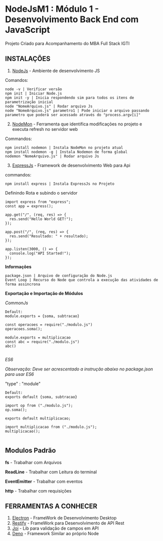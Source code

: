 # NodeJsM1 : Módulo 1 - Desenvolvimento Back End com JavaScript

Projeto Criado para Acompanhamento do MBA Full Stack IGTI

## INSTALAÇÕES

1.  [NodeJs](https://nodejs.org/en/) - Ambiente de desenvolvimento JS

Comandos:

```
node -v | Verificar versão
npm init | Iniciar Node.js
npm init -y | Inicia respondendo sim para todos os itens de parametrização inicial
node "NomeArquivo.js" | Rodar arquivo Js
node "NomeArquivo.js" parametro1 | Pode iniciar o arquivo passando parametro que poderá ser acessado através do "process.argv[i]"
```

2. [NodeMon]() - Ferramenta que identifica modificações no projeto e executa refresh no servidor web

Commandos:

```
npm install nodemon | Instala NodeMon no projeto atual
npm install nodemon -g | Instala Nodemon de forma global
nodemon "NomeArquivo.js" | Rodar arquivo Js

```

3. [ExpressJs](https://expressjs.com/pt-br/) - Framework de desenvolvimento Web para Api

commandos:

```
npm install express | Instala ExpressJs no Projeto

```

Definindo Rota e subindo o servidor

```
import express from "express";
const app = express();

app.get("/", (req, res) => {
  res.send("Hello World GET!");
});

app.post("/", (req, res) => {
  res.send("Resultado: " + resultado);
});

app.listen(3000, () => {
  console.log("API Started!");
});

```

**Informações**

```
package.json | Arquivo de configuração do Node.js
Event Loop | Recurso do Node que controla a execução das atividades de forma assincrona
```

**Exportação e Importação de Módulos**

_CommonJs_

```
Default:
module.exports = {soma, subtracao}

const operacoes = require("./modulo.js")
operacoes.soma();

module.exports = multiplicacao
const abc = require("./modulo.js")
abc()


```

_ES6_

_Observação: Deve ser acrescentado a instrução abaixo no package.json para usar ES6_

"type" : "module"

```
Default:
exports default {soma, subtracao}

import op from ("./modulo.js");
op.soma();

exports default multiplicacao;

import multiplicacao from ("./modulo.js");
multiplicacao();


```

## Modulos Padrão

**fs** - Trabalhar com Arquivos

**ReadLine** - Trabalhar com Leitura do terminal

**EventEmitter** - Trabalhar com eventos

**http** - Trabalhar com requisições

## FERRAMENTAS A CONHECER

1. [Electron](https://www.electronjs.org/) - FrameWork de Desenvolvimento Desktop
2. [Restify](http://restify.com/) - FrameWork para Desenvolvimento de API Rest
3. [Joi](https://joi.dev/api/?v=17.6.0) - Lib para validação de campos em API
4. [Deno](https://deno.land/) - Framework Similar ao próprio Node
